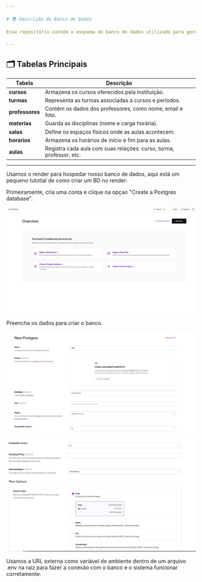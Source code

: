 ```yaml
---

# 📚 Descrição do Banco de Dados

Esse repositório contém o esquema do banco de dados utilizado para gerenciar informações acadêmicas. Abaixo estão as tabelas detalhadas, com explicações para cada parte.

---
```


## 🗂️ Tabelas Principais

| **Tabela**      | **Descrição**                                                                 |
|-----------------|-------------------------------------------------------------------------------|
| **cursos**      | Armazena os cursos oferecidos pela instituição.                              |
| **turmas**      | Representa as turmas associadas a cursos e períodos.                        |
| **professores** | Contém os dados dos professores, como nome, email e foto.                    |
| **materias**    | Guarda as disciplinas (nome e carga horária).                               |
| **salas**       | Define os espaços físicos onde as aulas acontecem.                           |
| **horarios**    | Armazena os horários de início e fim para as aulas.                          |
| **aulas**       | Registra cada aula com suas relações: curso, turma, professor, etc.          |

---

Usamos o render para hospedar nosso banco de dados, aqui está um pequeno tutotial de como criar um BD no render:

Primeiramente, cria uma conta e clique na opçao "Create a Postgres database".

![PrimeiroPasso](../../Documentos/Render/PrimeiroPasso.jpeg)

Preencha os dados para criar o banco.

![SegundoPasso](../../Documentos/Render/SegundoPasso.jpeg)

![TerceiroPasso](../../Documentos/Render/TerceiroPasso.jpeg)

Usamos a URL externa como variável de ambiente dentro de um arquivo .env na raiz para fazer a conexão com o banco e o sistema funcionar corretamente.
